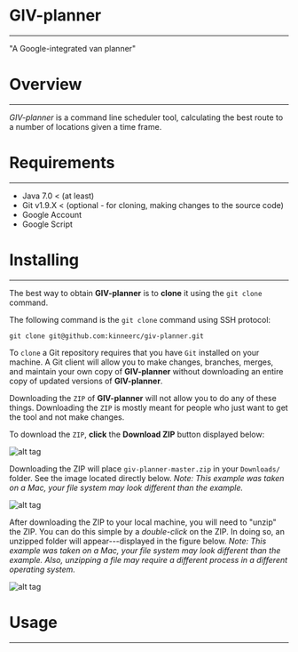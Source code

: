 # GIV-planner
______

"A Google-integrated van planner"

# Overview
______
*GIV-planner* is a command line scheduler tool, calculating the best route to a number of locations given a time frame.

# Requirements
______
+ Java 7.0 < (at least)
+ Git v1.9.X < (optional - for cloning, making changes to the source
  code)
+ Google Account
+ Google Script

# Installing
______
The best way to obtain **GIV-planner** is to **clone** it using the `git
clone` command.

The following command is the `git clone` command using
SSH protocol:

```
git clone git@github.com:kinneerc/giv-planner.git
```

To `clone` a Git repository requires that you have `Git` installed on
your machine. A Git client will allow you to make changes, branches,
merges, and maintain your own copy of **GIV-planner** without downloading
an entire copy of updated versions of **GIV-planner**.

Downloading the
`ZIP` of **GIV-planner** will not allow you to do any of these things.
Downloading the `ZIP` is mostly meant for people who just want to get the
tool and not make changes.

To download the `ZIP`, **click** the **Download ZIP** button displayed
below:

![alt
tag](https://raw.githubusercontent.com/kinneerc/giv-planner/master/images/zip.png?token=AFShGHuvKKjpAhdVFgd5cGK_qN4TeiTEks5WbjC-wA%3D%3D)

Downloading the ZIP will place `giv-planner-master.zip` in your
`Downloads/` folder. See the image located directly below. _Note: This
example was taken on a Mac, your file system may look different than the
example._

![alt
tag](https://raw.githubusercontent.com/kinneerc/giv-planner/master/images/download.png?token=AFShGK2760yAnY8XvT83IFfULdDPWpX-ks5WbjRKwA%3D%3D)

After downloading the ZIP to your local machine, you will need to
"unzip" the ZIP. You can do this simple by a *double-click* on the ZIP.
In doing so, an unzipped folder will appear---displayed in the figure
below. _Note: This
example was taken on a Mac, your file system may look different than the
example. Also, unzipping a file may require a different process in a
different operating system._


![alt
tag](https://raw.githubusercontent.com/kinneerc/giv-planner/master/images/unzip.png?token=AFShGAKYvj80_hhNVdrGyNFhQgx2b6Ydks5WbjVFwA%3D%3D)

# Usage
______
